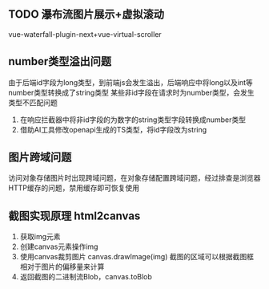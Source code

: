 ## TODO 瀑布流图片展示+虚拟滚动
vue-waterfall-plugin-next+vue-virtual-scroller

## number类型溢出问题
由于后端id字段为long类型，到前端js会发生溢出，后端响应中将long以及int等number类型转换成了string类型
某些非id字段在请求时为number类型，会发生类型不匹配问题
1. 在响应拦截器中将非id字段的为数字的string类型字段转换成number类型
2. 借助AI工具修改openapi生成的TS类型，将id字段改为string

## 图片跨域问题
访问对象存储图片时出现跨域问题，在对象存储配置跨域问题，经过排查是浏览器HTTP缓存的问题，禁用缓存即可恢复使用

## 截图实现原理 html2canvas
1. 获取img元素
2. 创建canvas元素操作img
3. 使用canvas裁剪图片 canvas.drawImage(img)
    截图的区域可以根据截图框相对于图片的偏移量来计算
4. 返回截图的二进制流Blob，canvas.toBlob
